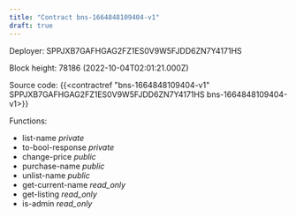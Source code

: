 ```yaml
---
title: "Contract bns-1664848109404-v1"
draft: true
---
```

Deployer: SPPJXB7GAFHGAG2FZ1ES0V9W5FJDD6ZN7Y4171HS


 



Block height: 78186 (2022-10-04T02:01:21.000Z)

Source code: {{<contractref "bns-1664848109404-v1" SPPJXB7GAFHGAG2FZ1ES0V9W5FJDD6ZN7Y4171HS bns-1664848109404-v1>}}

Functions:

* list-name _private_
* to-bool-response _private_
* change-price _public_
* purchase-name _public_
* unlist-name _public_
* get-current-name _read_only_
* get-listing _read_only_
* is-admin _read_only_
